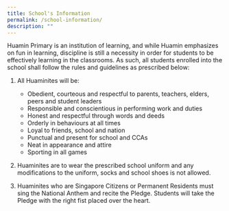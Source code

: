 ```yaml
---
title: School's Information
permalink: /school-information/
description: ""
---
```


Huamin Primary is an institution of learning, and while Huamin emphasizes on fun in learning, discipline is still a necessity in order for students to be effectively learning in the classrooms. As such, all students enrolled into the school shall follow the rules and guidelines as prescribed below:

1. All Huaminites will be:
    - Obedient, courteous and respectful to parents, teachers, elders, peers and student leaders
    - Responsible and conscientious in performing work and duties
    - Honest and respectful through words and deeds
    - Orderly in behaviours at all times
    - Loyal to friends, school and nation
    - Punctual and present for school and CCAs
    - Neat in appearance and attire
    - Sporting in all games

2. Huaminites are to wear the prescribed school uniform and any modifications to the uniform, socks and school shoes is not allowed.

3. Huaminites who are Singapore Citizens or Permanent Residents must sing the National Anthem and recite the Pledge. Students will take the Pledge with the right fist placed over the heart.